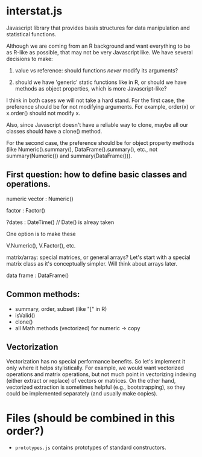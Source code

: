
# interstat.js

Javascript library that provides basis structures for data
manipulation and statistical functions.

Although we are coming from an R background and want everything to be
as R-like as possible, that may not be very Javascript like.  We have
several decisions to make:

1. value vs reference: should functions _never_ modify its arguments?

2. should we have 'generic' static functions like in R, or should we
have methods as object properties, which is more Javascript-like?

I think in both cases we will not take a hard stand.  For the first
case, the preference should be for not modifying arguments.  For
example, order(x) or x.order() should not modify x.

Also, since Javascript doesn't have a reliable way to clone, maybe all
our classes should have a clone() method.

For the second case, the preference should be for object property
methods (like Numeric().summary(), DataFrame().summary(), etc., not
summary(Numeric()) and summary(DataFrame())).



## First question: how to define basic classes and operations.

numeric vector : Numeric()

factor : Factor()

?dates : DateTime() // Date() is alreay taken

One option is to make these 

V.Numeric(), V.Factor(), etc.

matrix/array: special matrices, or general arrays?  Let's start with a
special matrix class as it's conceptually simpler.  Will think about
arrays later.

data frame : DataFrame()


## Common methods: 

 - summary, order, subset (like "[" in R)
 - isValid()
 - clone()
 - all Math methods (vectorized) for numeric -> copy


## Vectorization

Vectorization has no special performance benefits.  So let's implement
it only where it helps stylistically.  For example, we would want
vectorized operations and matrix operations, but not much point in
vectorizing indexing (either extract or replace) of vectors or
matrices.  On the other hand, vectorized extraction is sometimes
helpful (e.g., bootstrapping), so they could be implemented separately
(and usually make copies).

# Files (should be combined in this order?)

- `prototypes.js` contains prototypes of standard constructors.



